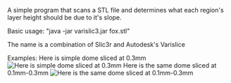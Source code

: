 A simple program that scans a STL file and determines what each region's layer height should be due to it's slope.

Basic usage: "java -jar varislic3.jar fox.stl"

The name is a combination of Slic3r and Autodesk's Varislice

Examples: 
Here is simple dome sliced at 0.3mm
![Here is simple dome sliced at 0.3mm](http://i.imgur.com/mMl0H33.png) 
Here is the same dome sliced at 0.1mm-0.3mm
![Here is the same dome sliced at 0.1mm-0.3mm](http://i.imgur.com/gj5ricW.png)
